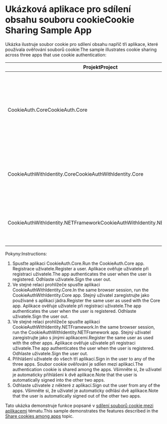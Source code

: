 # <a name="cookie-sharing-sample-app"></a><span data-ttu-id="47222-101">Ukázková aplikace pro sdílení obsahu souboru cookie</span><span class="sxs-lookup"><span data-stu-id="47222-101">Cookie Sharing Sample App</span></span>

<span data-ttu-id="47222-102">Ukázka ilustruje soubor cookie pro sdílení obsahu napříč tři aplikace, které používala ověřování souborů cookie:</span><span class="sxs-lookup"><span data-stu-id="47222-102">The sample illustrates cookie sharing across three apps that use cookie authentication:</span></span>

| <span data-ttu-id="47222-103">Projekt</span><span class="sxs-lookup"><span data-stu-id="47222-103">Project</span></span>                             | <span data-ttu-id="47222-104">Popis</span><span class="sxs-lookup"><span data-stu-id="47222-104">Description</span></span> |
| ----------------------------------- | ----------- |
| <span data-ttu-id="47222-105">CookieAuth.Core</span><span class="sxs-lookup"><span data-stu-id="47222-105">CookieAuth.Core</span></span>                     | <span data-ttu-id="47222-106">Aplikace ASP.NET Core Razor Pages bez použití technologie ASP.NET Core Identity</span><span class="sxs-lookup"><span data-stu-id="47222-106">ASP.NET Core Razor Pages app without using ASP.NET Core Identity</span></span> |
| <span data-ttu-id="47222-107">CookieAuthWithIdentity.Core</span><span class="sxs-lookup"><span data-stu-id="47222-107">CookieAuthWithIdentity.Core</span></span>         | <span data-ttu-id="47222-108">Aplikace ASP.NET Core MVC s ASP.NET Core Identity</span><span class="sxs-lookup"><span data-stu-id="47222-108">ASP.NET Core MVC app with ASP.NET Core Identity</span></span> |
| <span data-ttu-id="47222-109">CookieAuthWithIdentity.NETFramework</span><span class="sxs-lookup"><span data-stu-id="47222-109">CookieAuthWithIdentity.NETFramework</span></span> | <span data-ttu-id="47222-110">Aplikace MVC rozhraní ASP.NET s ASP.NET Identity</span><span class="sxs-lookup"><span data-stu-id="47222-110">ASP.NET Framework MVC app with ASP.NET Identity</span></span> |

<span data-ttu-id="47222-111">Pokyny:</span><span class="sxs-lookup"><span data-stu-id="47222-111">Instructions:</span></span>

1. <span data-ttu-id="47222-112">Spusťte aplikaci CookieAuth.Core.</span><span class="sxs-lookup"><span data-stu-id="47222-112">Run the CookieAuth.Core app.</span></span> <span data-ttu-id="47222-113">Registrace uživatele.</span><span class="sxs-lookup"><span data-stu-id="47222-113">Register a user.</span></span> <span data-ttu-id="47222-114">Aplikace ověřuje uživatele při registraci uživatele.</span><span class="sxs-lookup"><span data-stu-id="47222-114">The app authenticates the user when the user is registered.</span></span> <span data-ttu-id="47222-115">Odhlaste uživatele.</span><span class="sxs-lookup"><span data-stu-id="47222-115">Sign the user out.</span></span>
1. <span data-ttu-id="47222-116">Ve stejné relaci prohlížeče spusťte aplikaci CookieAuthWithIdentity.Core.</span><span class="sxs-lookup"><span data-stu-id="47222-116">In the same browser session, run the CookieAuthWithIdentity.Core app.</span></span> <span data-ttu-id="47222-117">Stejný uživatel zaregistrujte jako používané s aplikací jádra.</span><span class="sxs-lookup"><span data-stu-id="47222-117">Register the same user as used with the Core app.</span></span> <span data-ttu-id="47222-118">Aplikace ověřuje uživatele při registraci uživatele.</span><span class="sxs-lookup"><span data-stu-id="47222-118">The app authenticates the user when the user is registered.</span></span> <span data-ttu-id="47222-119">Odhlaste uživatele.</span><span class="sxs-lookup"><span data-stu-id="47222-119">Sign the user out.</span></span>
1. <span data-ttu-id="47222-120">Ve stejné relaci prohlížeče spusťte aplikaci CookieAuthWithIdentity.NETFramework.</span><span class="sxs-lookup"><span data-stu-id="47222-120">In the same browser session, run the CookieAuthWithIdentity.NETFramework app.</span></span> <span data-ttu-id="47222-121">Stejný uživatel zaregistrujte jako s jinými aplikacemi.</span><span class="sxs-lookup"><span data-stu-id="47222-121">Register the same user as used with the other apps.</span></span> <span data-ttu-id="47222-122">Aplikace ověřuje uživatele při registraci uživatele.</span><span class="sxs-lookup"><span data-stu-id="47222-122">The app authenticates the user when the user is registered.</span></span> <span data-ttu-id="47222-123">Odhlaste uživatele.</span><span class="sxs-lookup"><span data-stu-id="47222-123">Sign the user out.</span></span>
1. <span data-ttu-id="47222-124">Přihlášení uživatele do všech tří aplikací.</span><span class="sxs-lookup"><span data-stu-id="47222-124">Sign in the user to any of the three apps.</span></span> <span data-ttu-id="47222-125">Soubor cookie ověřování je sdílen mezi aplikací.</span><span class="sxs-lookup"><span data-stu-id="47222-125">The authentication cookie is shared among the apps.</span></span> <span data-ttu-id="47222-126">Všimněte si, že uživatel je automaticky přihlášeni k dvě aplikace.</span><span class="sxs-lookup"><span data-stu-id="47222-126">Note that the user is automatically signed into the other two apps.</span></span>
1. <span data-ttu-id="47222-127">Odhlaste uživatele z některé z aplikací.</span><span class="sxs-lookup"><span data-stu-id="47222-127">Sign out the user from any of the apps.</span></span> <span data-ttu-id="47222-128">Všimněte si, že uživatel je automaticky odhlásí dvě aplikace.</span><span class="sxs-lookup"><span data-stu-id="47222-128">Note that the user is automatically signed out of the other two apps.</span></span>

<span data-ttu-id="47222-129">Tato ukázka demonstruje funkce popsané v [sdílení souborů cookie mezi aplikacemi](https://docs.microsoft.com/aspnet/core/security/cookie-sharing) tématu.</span><span class="sxs-lookup"><span data-stu-id="47222-129">This sample demonstrates the features described in the [Share cookies among apps](https://docs.microsoft.com/aspnet/core/security/cookie-sharing) topic.</span></span>
